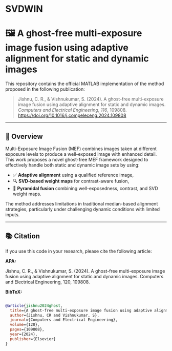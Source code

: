 # SVDWIN

# 🖼️ A ghost-free multi-exposure image fusion using adaptive alignment for static and dynamic images

This repository contains the official MATLAB implementation of the method proposed in the following publication:

> Jishnu, C. R., & Vishnukumar, S. (2024). A ghost-free multi-exposure image fusion using adaptive alignment for static and dynamic images. *Computers and Electrical Engineering, 116*, 109808. https://doi.org/10.1016/j.compeleceng.2024.109808

---

## 📄 Overview

Multi-Exposure Image Fusion (MEF) combines images taken at different exposure levels to produce a well-exposed image with enhanced detail. This work proposes a novel ghost-free MEF framework designed to effectively handle both static and dynamic image sets by using:

- ✅ **Adaptive alignment** using a qualified reference image,
- 🔍 **SVD-based weight maps** for contrast-aware fusion,
- 🧭 **Pyramidal fusion** combining well-exposedness, contrast, and SVD weight maps.

The method addresses limitations in traditional median-based alignment strategies, particularly under challenging dynamic conditions with limited inputs.

---

## 📚 Citation

If you use this code in your research, please cite the following article:

**APA:**

Jishnu, C. R., & Vishnukumar, S. (2024). A ghost-free multi-exposure image fusion using adaptive alignment for static and dynamic images. Computers and Electrical Engineering, 120, 109808.

**BibTeX:**

```bibtex

@article{jishnu2024ghost,
  title={A ghost-free multi-exposure image fusion using adaptive alignment for static and dynamic images},
  author={Jishnu, CR and Vishnukumar, S},
  journal={Computers and Electrical Engineering},
  volume={120},
  pages={109808},
  year={2024},
  publisher={Elsevier}
}

